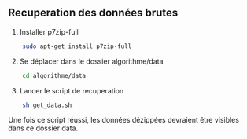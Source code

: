 ## Recuperation des données brutes

1. Installer p7zip-full

```bash
    sudo apt-get install p7zip-full
```

2. Se déplacer dans le dossier algorithme/data

```bash
    cd algorithme/data
```

3. Lancer le script de recuperation

```bash
    sh get_data.sh
```

Une fois ce script réussi, les données dézippées devraient être visibles dans ce dossier data.

